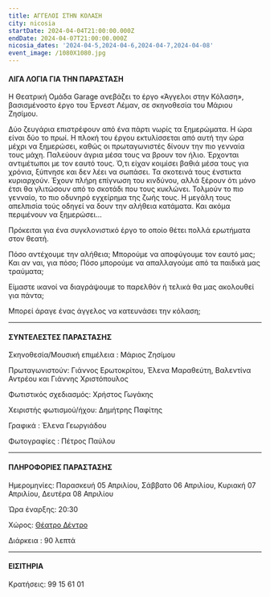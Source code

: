 ```yaml
---
title: ΑΓΓΕΛΟΙ ΣΤΗΝ ΚΟΛΑΣH
city: nicosia
startDate: 2024-04-04T21:00:00.000Z
endDate: 2024-04-07T21:00:00.000Z
nicosia_dates: '2024-04-5,2024-04-6,2024-04-7,2024-04-08'
event_image: /1080X1080.jpg
---
```


#### ΛΙΓΑ ΛΟΓΙΑ ΓΙΑ ΤΗΝ ΠΑΡΑΣΤΑΣΗ

H Θεατρική Ομάδα	Garage ανεβάζει το έργο «Άγγελοι στην Κόλαση», βασισμένοστο έργο του Έρνεστ Λέμαν, σε σκηνοθεσία του Μάριου Ζησίμου.

Δύο ζευγάρια επιστρέφουν από ένα πάρτι νωρίς τα ξημερώματα. Η ώρα είναι δύο το πρωί. Η πλοκή του έργου εκτυλίσσεται από αυτή την ώρα μέχρι να ξημερώσει, καθώς οι πρωταγωνιστές δίνουν την πιο γενναία τους μάχη. Παλεύουν άγρια μέσα τους να βρουν τον ήλιο. Έρχονται αντιμέτωποι με τον εαυτό τους. Ό,τι είχαν κοιμίσει βαθιά μέσα τους για χρόνια, ξύπνησε και δεν λέει να σωπάσει. Τα σκοτεινά τους ένστικτα κυριαρχούν. Έχουν πλήρη επίγνωση του κινδύνου, αλλά ξέρουν ότι μόνο έτσι θα γλιτώσουν από το σκοτάδι
που τους κυκλώνει. Τολμούν το πιο γενναίο, το πιο οδυνηρό εγχείρημα της ζωής
τους. Η μεγάλη τους απελπισία τούς οδηγεί να δουν την αλήθεια κατάματα. Και ακόμα
περιμένουν να ξημερώσει…

Πρόκειται για ένα συγκλονιστικό έργο το οποίο θέτει πολλά ερωτήματα στον θεατή.

Πόσο αντέχουμε την αλήθεια; Μπορούμε να αποφύγουμε τον εαυτό μας; Και αν ναι, για πόσο; Πόσο μπορούμε να απαλλαγούμε από τα παιδικά μας τραύματα;

Είμαστε ικανοί να διαγράψουμε το παρελθόν ή τελικά θα μας ακολουθεί για πάντα;

Μπορεί άραγε ένας άγγελος να κατευνάσει την κόλαση;

***

#### ΣΥΝΤΕΛΕΣΤΕΣ ΠΑΡΑΣΤΑΣΗΣ

Σκηνοθεσία/Μουσική επιμέλεια	: Μάριος Ζησίμου

Πρωταγωνιστούν:	Γιάννος Ερωτοκρίτου, Έλενα Μαραθεύτη, Βαλεντίνα Αντρέου και Γιάννης Χριστόπουλος

Φωτιστικός σχεδιασμός:	Χρήστος Γωγάκης

Χειριστής φωτισμού/ήχου:	Δημήτρης Παφίτης

Γραφικά : Έλενα Γεωργιάδου

Φωτογραφίες	: Πέτρος Παύλου

***

#### ΠΛΗΡΟΦΟΡΙΕΣ ΠΑΡΑΣΤΑΣΗΣ

Ημερομηνίες: Παρασκευή 05 Απριλίου, Σάββατο 06 Απριλίου, Κυριακή 07 Απριλίου, Δευτέρα 08 Απριλίου

Ώρα έναρξης: 20:30

Χώρος:  [Θέατρο Δέντρο](https://www.google.com/maps/place/%CE%98%CE%AD%CE%B1%CF%84%CF%81%CE%BF+%CE%94%CE%AD%CE%BD%CF%84%CF%81%CE%BF/@35.1778146,33.3889681,17z/data=!3m1!4b1!4m6!3m5!1s0x14de170b08c2c23f:0x17cd0ebf63c7196d!8m2!3d35.1778102!4d33.391543!16s%2Fg%2F11c1njb_bp?entry=ttu)

Διάρκεια : 90 λεπτά

***

#### ΕΙΣΙΤΗΡΙΑ

Κρατήσεις:	99 15 61 01
